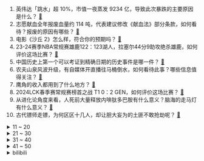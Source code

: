 1. 英伟达「跳水」超 10%，市值一夜蒸发 9234 亿，导致此次暴跌的主要原因是什么？ [:link:](https://www.zhihu.com/question/647709306)
2. 志愿献血全年报废血量约 114 吨，代表建议修改《献血法》部分条款，如何看待？报废的原因有哪些？ [:link:](https://www.zhihu.com/question/647148461)
3. 电影《沙丘 2》怎么样，符合你的预期吗？ [:link:](https://www.zhihu.com/question/647447394)
4. 23-24赛季NBA常规赛雄鹿122：123湖人，拉塞尔44分9助攻绝杀雄鹿，如何评价这场比赛？ [:link:](https://www.zhihu.com/question/647734894)
5. 中国历史上第一个可以考证到精确日期的历史事件是哪一件？ [:link:](https://www.zhihu.com/question/644408539)
6. 农夫山泉风波升级，有自媒体开直播往马桶倒水，如何看待此事？哪些信息值得关注？ [:link:](https://www.zhihu.com/question/647724637)
7. 鹰角的收入都用到了什么地方？ [:link:](https://www.zhihu.com/question/476945629)
8. 2024LCK春季赛常规赛榜首之战 T1 0：2 GEN，如何评价这场比赛？ [:link:](https://www.zhihu.com/question/647745065)
9. 从进化论角度来看，人死前大量释放内啡肽多巴胺有什么意义？脑海的走马灯有什么意义？ [:link:](https://www.zhihu.com/question/639567256)
10. 古代镖师走镖，为何区区十几人，却让胆大妄为的土匪不敢抢劫呢？ [:link:](https://www.zhihu.com/question/624944310)
<details>
<summary>11 ~ 20</summary>

11. 如何评价前ufc重量级铁血纳甘诺在拳击比赛中被约书亚两回合三次击倒并被ko？ [:link:](https://www.zhihu.com/question/647698777)
12. 人大代表建议将更多老百姓能承受的国产创新药纳入《国家基本药物目录》，如何看待这一建议？有何影响？ [:link:](https://www.zhihu.com/question/647555859)
13. 你能接受自己到了30岁还是一事无成吗？ [:link:](https://www.zhihu.com/question/642415411)
14. 多伦多大学排名加拿大第一，为什么很多人并不推荐呢？ [:link:](https://www.zhihu.com/question/314764524)
15. 电影《周处除三害》中程小美的戏份表达了什么？ [:link:](https://www.zhihu.com/question/647215787)
16. 领导在群里@我说「最近辛苦下」，我该怎么回复? [:link:](https://www.zhihu.com/question/646303584)
17. 如果你是一个古代的普通女子，要怎样才能过好自己的一生？ [:link:](https://www.zhihu.com/question/632381657)
18. 如何看待单身女性逆势买房？ [:link:](https://www.zhihu.com/question/647552158)
19. 女性如何在古代成就一番事业？ [:link:](https://www.zhihu.com/question/641348364)
20. 我写小说写到快十万字的时候就写不动了，脑袋要炸了,你们遇到过这样的问题吗？ [:link:](https://www.zhihu.com/question/638853268)
</details>
<details>
<summary>21 ~ 30</summary>

21. 如何看待乌合麒麟评价鸟山明离世「代表日本漫画的黄金时代落幕了」？ [:link:](https://www.zhihu.com/question/647599785)
22. 你离传统文化最近的「连接点」是什么？哪个瞬间你曾感受到属于自己传统文化的「血脉觉醒」？ [:link:](https://www.zhihu.com/question/646640213)
23. 如何评价檀健次、张婧仪主演的电影《被我弄丢的你》？ [:link:](https://www.zhihu.com/question/647470370)
24. 马克龙称「欧洲国家不应做胆小鬼」，支持乌克兰不应设限，梅德韦杰夫回应俄法关系再无红线，对局势有何影响？ [:link:](https://www.zhihu.com/question/647703171)
25. 如何评价丹尼斯·维伦纽瓦执导的科幻电影《沙丘 2》？ [:link:](https://www.zhihu.com/question/647202668)
26. 如果我一秒能打出一百拳，能打败泰森吗？ [:link:](https://www.zhihu.com/question/590326585)
27. 为什么很少有人能够成功地模仿巴菲特的投资风格？ [:link:](https://www.zhihu.com/question/639777493)
28. 网飞版《三体》发布终极预告，有哪些不易察觉的细节？ [:link:](https://www.zhihu.com/question/647554680)
29. 买给爷爷奶奶的手机怎么选？ [:link:](https://www.zhihu.com/question/643887011)
30. 文笔挑战：“碧水悠悠映山容，________”，你会怎么接下一句？ [:link:](https://www.zhihu.com/question/647693454)
</details>
<details>
<summary>31 ~ 40</summary>

31. 有没有性价比较高的适合学生党使用的智能手表推荐？ [:link:](https://www.zhihu.com/question/645096593)
32. 23-24 赛季 NBA雄鹿 122:123 湖人，如何评价这场比赛？ [:link:](https://www.zhihu.com/question/647708369)
33. 2024 LPL 春季赛TES 2:0 OMG，如何评价这场比赛？ [:link:](https://www.zhihu.com/question/647622866)
34. 最高法谈隐形加班认定标准，包括「付出实质性劳动」和「明显占用时间」，这将带来哪些影响？ [:link:](https://www.zhihu.com/question/647546272)
35. 让你得到什么，你就会觉得此生无憾了？ [:link:](https://www.zhihu.com/question/646825151)
36. 为何《银河英雄传说》这部小说曾经影响了那么多人，现在却很少被人提起了？ [:link:](https://www.zhihu.com/question/21552327)
37. 吴谦表示解放军练兵备战，打「独」促统，释放了什么信号？哪些信息值得关注？ [:link:](https://www.zhihu.com/question/647778769)
38. OpenAI 首席执行官奥特曼重返公司董事会，至此董事会共有 7 名成员，会带来哪些变化？ [:link:](https://www.zhihu.com/question/647689403)
39. 香港楼市爆火，有新盘超额认购达 34 倍，开发商称大客户限购4套，小客户2套，哪些信息值得关注？ [:link:](https://www.zhihu.com/question/647539558)
40. 为什么龙珠中的撒旦风评很好？ [:link:](https://www.zhihu.com/question/640430354)
</details>
<details>
<summary>41 ~ 50</summary>

41. 什么牌子的吸奶器比较好用不贵啊？ [:link:](https://www.zhihu.com/question/432029405)
42. 万科已存入 6.47 亿美元到指定账户，全数偿付本月到期票据本息，偿债工作有序铺排，哪些信息值得关注？ [:link:](https://www.zhihu.com/question/647645074)
43. 有哪些观赏性很高的几何图形？ [:link:](https://www.zhihu.com/question/61696960)
44. 为什么无根生一帮人不救澄真？ [:link:](https://www.zhihu.com/question/647595466)
45. 电视剧神探狄仁杰中有哪些细思极恐的剧情？ [:link:](https://www.zhihu.com/question/380553954)
46. 如何评价《咒术回战》253话? [:link:](https://www.zhihu.com/question/647438487)
47. 政协委员呼吁推广无痛分娩，称「不能把生孩子疼当做天经地义」，无痛分娩的普及有哪些难点？ [:link:](https://www.zhihu.com/question/647599573)
48. 《斗破苍穹》中萧炎真的是靠药老才成为斗帝的吗？ [:link:](https://www.zhihu.com/question/325197543)
49. 宇宙到底是有限的还是无限的？ [:link:](https://www.zhihu.com/question/348179363)
50. 有喜欢《长相思》防风意映的吗? [:link:](https://www.zhihu.com/question/618028812)
</details><details>
<summary>bilibili</summary>

</details>